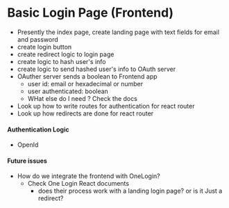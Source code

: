 # Basic Login Page (Frontend)

- Presently the index page, create landing page with text fields for email and password 
- create login button
- create redirect logic to login page
- create logic to hash user's info
- create logic to send hashed user's info to OAuth server
- OAuther server sends a boolean to Frontend app
	- user id: email or hexadecimal or number
	- user authenticated: boolean
	- WHat else do I need ? Check the docs
- Look up how to write routes for authentication for react router
- Look up how redirects are done for react router
#### Authentication Logic
- OpenId 
#### Future issues 
- How do we integrate the frontend with OneLogin? 
	- Check One Login React documents
		- does their process work with a landing login page? or is it Just a redirect? 